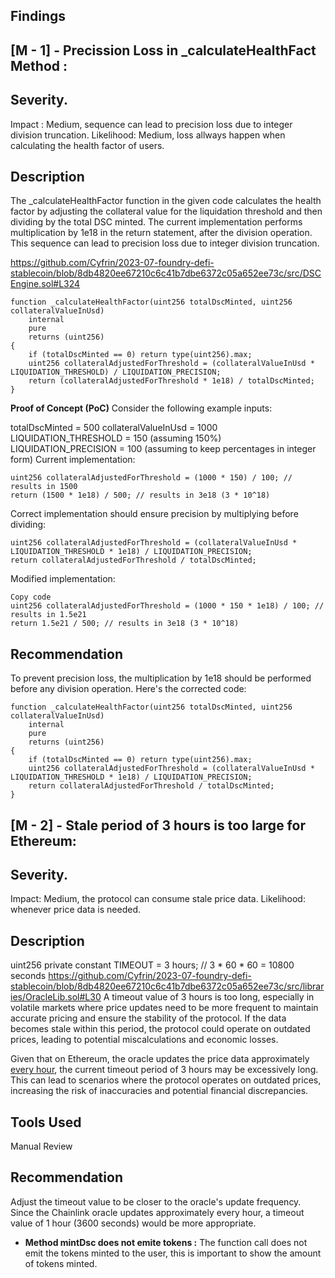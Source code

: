 ## Findings 

## [M - 1] - **Precission Loss in _calculateHealthFact Method :**

## Severity.
Impact : Medium,  sequence can lead to precision loss due to integer division truncation.
Likelihood: Medium, loss allways happen when calculating the health factor of users. 

## Description
The _calculateHealthFactor function in the given code calculates the health factor by adjusting the collateral value for the liquidation threshold and then dividing by the total DSC minted. The current implementation performs multiplication by 1e18 in the return statement, after the division operation. This sequence can lead to precision loss due to integer division truncation.

https://github.com/Cyfrin/2023-07-foundry-defi-stablecoin/blob/8db4820ee67210c6c41b7dbe6372c05a652ee73c/src/DSCEngine.sol#L324


```solidity
function _calculateHealthFactor(uint256 totalDscMinted, uint256 collateralValueInUsd)
    internal
    pure
    returns (uint256)
{
    if (totalDscMinted == 0) return type(uint256).max;
    uint256 collateralAdjustedForThreshold = (collateralValueInUsd * LIQUIDATION_THRESHOLD) / LIQUIDATION_PRECISION;
    return (collateralAdjustedForThreshold * 1e18) / totalDscMinted;
}
```

**Proof of Concept (PoC)**
Consider the following example inputs:

totalDscMinted = 500
collateralValueInUsd = 1000
LIQUIDATION_THRESHOLD = 150 (assuming 150%)
LIQUIDATION_PRECISION = 100 (assuming to keep percentages in integer form)
Current implementation:

```solidity
uint256 collateralAdjustedForThreshold = (1000 * 150) / 100; // results in 1500
return (1500 * 1e18) / 500; // results in 3e18 (3 * 10^18)
```

Correct implementation should ensure precision by multiplying before dividing:

```solidity
uint256 collateralAdjustedForThreshold = (collateralValueInUsd * LIQUIDATION_THRESHOLD * 1e18) / LIQUIDATION_PRECISION;
return collateralAdjustedForThreshold / totalDscMinted;
```

Modified implementation:
```solidity
Copy code
uint256 collateralAdjustedForThreshold = (1000 * 150 * 1e18) / 100; // results in 1.5e21
return 1.5e21 / 500; // results in 3e18 (3 * 10^18)
```

## Recommendation 
To prevent precision loss, the multiplication by 1e18 should be performed before any division operation. Here's the corrected code:

```solidity
function _calculateHealthFactor(uint256 totalDscMinted, uint256 collateralValueInUsd)
    internal
    pure
    returns (uint256)
{
    if (totalDscMinted == 0) return type(uint256).max;
    uint256 collateralAdjustedForThreshold = (collateralValueInUsd * LIQUIDATION_THRESHOLD * 1e18) / LIQUIDATION_PRECISION;
    return collateralAdjustedForThreshold / totalDscMinted;
}
```

## [M - 2] - Stale period of 3 hours is too large for Ethereum:
## Severity.
Impact: Medium, the protocol can consume stale price data.
Likelihood: whenever price data is needed. 

## Description
uint256 private constant TIMEOUT = 3 hours; // 3 * 60 * 60 = 10800 seconds
https://github.com/Cyfrin/2023-07-foundry-defi-stablecoin/blob/8db4820ee67210c6c41b7dbe6372c05a652ee73c/src/libraries/OracleLib.sol#L30
A timeout value of 3 hours is too long, especially in volatile markets where price updates need to be more frequent to maintain accurate pricing and ensure the stability of the protocol. If the data becomes stale within this period, the protocol could operate on outdated prices, leading to potential miscalculations and economic losses.

Given that on Ethereum, the oracle updates the price data approximately [every hour](https://data.chain.link/feeds/ethereum/mainnet/eth-usd), the current timeout period of 3 hours may be excessively long. This can lead to scenarios where the protocol operates on outdated prices, increasing the risk of inaccuracies and potential financial discrepancies.

## Tools Used 
Manual Review

## Recommendation 
Adjust the timeout value to be closer to the oracle's update frequency. Since the Chainlink oracle updates approximately every hour, a timeout value of 1 hour (3600 seconds) would be more appropriate.


- **Method mintDsc does not emite tokens :** The function call does not emit the tokens minted to the user, this is important to show the amount of tokens minted.  


